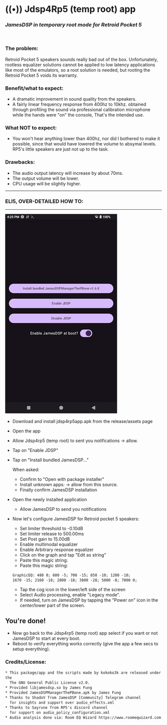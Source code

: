 # ((•)) Jdsp4Rp5 (temp root) app 
### *JamesDSP in temporary root mode for Retroid Pocket 5*

<br>

### The problem:
Retroid Pocket 5 speakers sounds really bad out of the box.
Unfortunately, rootless equalizer solutions cannot be applied to low latency
applications like most of the emulators, so a root solution is needed,
but rooting the Retroid Pocket 5 voids its warranty.

### Benefit/what to expect:
* A dramatic improvement in sound quality from the speakers.
* A fairly linear frequency response from 400hz to 10khz.
obtained through profiling the sound via professional calibration 
microphone while the hands were "on" the console, That's the intended use.

### What NOT to expect:
* You won't hear anything lower than 400hz, nor did I bothered to
make it possible, since that would have lowered the volume
to absymal levels. RP5's little speakers are just not up to the task.

### Drawbacks:
* The audio output latency will increase by about 70ms.
* The output volume will be lower.
* CPU usage will be slightly higher.

-----------------------------
### **ELI5, OVER-DETAILED HOW TO:**
-----------------------------
![ ](https://github.com/kokoko3k/jdsp4rp5.app/blob/main/repo_images/shot1.jpg?raw=true)

* Download and install jdsp4rp5app.apk
from the release/assets page
* Open the app
* Allow Jdsp4rp5 (temp root) to sent you notifications -> allow.

* Tap on "Enable JDSP"

* Tap on "Install bundled JamesDSP..."

	When asked:
	* Confirm to "Open with package installer"
	* Install unknown apps: -> allow from this source.
	* Finally confirm JamesDSP installation
	

* Open the newly installed application
	* Allow JamesDSP to send you notifications

* Now let's configure JamesDSP for Retroid pocket 5 speakers:
	* Set limiter threshold to -0.10dB
	* Set limiter release to 500.00ms
	* Set Post gain to 15.00dB
	* Enable multimodal equalizer
	* Enable Arbitrary response equalizer
	* Click on the graph and tap "Edit as string"
	* Paste this magic string:
	* Paste this magic string:<br>
	```
  	GraphicEQ: 480 0; 600 -5; 700 -15; 850 -10; 1200 -10;
  	1670 -15; 2160 -18; 2800 -18; 3800 -28; 5000 -8; 7000 0;
	```
	* Tap the cog icon in the lower/left side of the screen
	* Select Audio processing, enable "Legacy mode".
	* If needed, turn on JamesDSP by tapping the "Power on" icon in the center/lower part of the screen.
	  
## You're done! <br>
* Now go back to the Jdsp4rp5 (temp root) app select if you want or not JamesDSP to start at every boot. <br>
* Reboot to verify everything works correctly (give the app a few secs to setup everything).


### Credits/License:
    * This package/app and the scripts made by kokoko3k are released under the 
      The GNU General Public License v2.0.
    * Provided libjamesdsp.so by James Fung 
    * Provided JamesDSPManagerThePBone.apk by James Fung
    * Thanks to ShadoV from JamesDSP [Community] Telegram channel
      for insights and support over audio_effects.xml
    * Thanks to Sayrune from RP5's discord channel
      for support on audio_policy_configuration.xml
    * Audio analysis done via: Room EQ Wizard https://www.roomeqwizard.com
